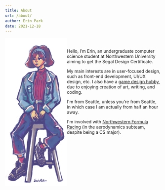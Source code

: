 ```yaml
---
title: About 
url: /about/
author: Erin Park
date: 2021-12-18
---
```


<img src="self_portrait_darkhair.png" width = 200px ALIGN="left"><br><br>
Hello, I’m Erin, an undergraduate computer science student at Northwestern University aiming to get the Segal Design Certificate. 

My main interests are in user-focused design, such as front-end development, UI/UX design, etc. I also have a [game design hobby](/tags/game-dev/), due to enjoying creation of art, writing, and coding. 

I'm from Seattle, unless you're from Seattle, in which case I am actually from half an hour away. 

I'm involved with [Northwestern Formula Racing](https://northwesternformularacing.com/) (in the aerodynamics subteam, despite being a CS major). 
